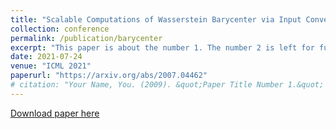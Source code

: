 ```yaml
---
title: "Scalable Computations of Wasserstein Barycenter via Input Convex Neural Networks. "
collection: conference
permalink: /publication/barycenter
excerpt: "This paper is about the number 1. The number 2 is left for future work."
date: 2021-07-24
venue: "ICML 2021"
paperurl: "https://arxiv.org/abs/2007.04462"
# citation: "Your Name, You. (2009). &quot;Paper Title Number 1.&quot; <i>Journal 1</i>. 1(1)."
---
```


<!-- This paper is about the number 1. The number 2 is left for future work. -->

[Download paper here](https://arxiv.org/abs/2007.04462)

<!-- Recommended citation: Your Name, You. (2009). "Paper Title Number 1." <i>Journal 1</i>. 1(1). -->
